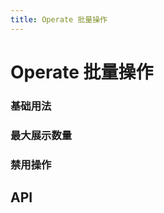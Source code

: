 ```yaml
---
title: Operate 批量操作
---
```


# Operate 批量操作

### 基础用法

<demo-preview2 path="./def.vue" />

### 最大展示数量

<demo-preview2 path="./maxOperate.vue" />

### 禁用操作

<demo-preview2 path="./disabledOperate.vue" />

## API

<API src="./operate.json" lang="zh"></API>
